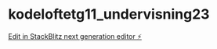# kodeloftetg11_undervisning23

[Edit in StackBlitz next generation editor ⚡️](https://stackblitz.com/~/github.com/JulieKodehode/kodeloftetg11_undervisning23)